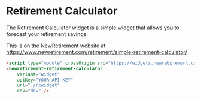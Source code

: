 # Retirement Calculator

The Retirement Calculator widget is a simple widget that allows you to forecast your retirement savings.

This is on the NewRetirement website at https://www.newretirement.com/retirement/simple-retirement-calculator/

```html showLineNumbers title="Embed Code"
<script type="module" crossOrigin src="https://widgets.newretirement.com/retirement-calculator/index.js" />
<newretirement-retirement-calculator
    variant="widget"
    apiKey="YOUR-API-KEY"
    url="./rcwidget"
    env="dev" />
```

<head>
  <script type="module" crossOrigin src="https://widgets-staging.newretirement.com/retirement-calculator/index.js" />
</head>

## Widget Version
<newretirement-retirement-calculator
variant="widget"
apiKey="AziMr2RAr06LOhAkae2IS4rEZTWErkWu3K5clxAp"
url="./rcwidget" env="dev" />

## Full Version
<newretirement-retirement-calculator variant="full" apiKey="AziMr2RAr06LOhAkae2IS4rEZTWErkWu3K5clxAp" url="./rcwidget" env="dev"></newretirement-retirement-calculator>
